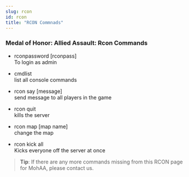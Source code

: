 ```yaml
---
slug: rcon
id: rcon
title: "RCON Commnads"
---
```


### Medal of Honor: Allied Assault: Rcon Commands

- rconpassword [rconpass]<br />
To login as admin

- cmdlist<br />
list all console commands

- rcon say [message]<br />
send message to all players in the game

- rcon quit<br />
kills the server

- rcon map [map name]<br />
change the map

- rcon kick all<br />
Kicks everyone off the server at once

> **Tip**: If there are any more commands missing from this RCON page for MohAA, please contact us.

